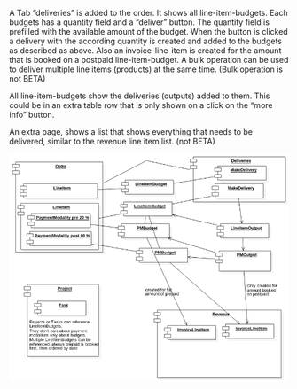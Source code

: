 A Tab “deliveries” is added to the order. It shows all line-item-budgets. Each budgets has a quantity field and a “deliver” button. The quantity field is prefilled with the available amount of the budget. When the button is clicked a delivery with the according quantity is created and added to the budgets as described as above. Also an invoice-line-item is created for the amount that is booked on a postpaid line-item-budget. A bulk operation can be used to deliver multiple line items (products) at the same time. (Bulk operation is not BETA)
 
 All line-item-budgets  show the deliveries (outputs) added to them. This could be in an extra table row that is only shown on a click on the “more info” button.
 
 An extra page, shows a list that shows everything that needs to be delivered, similar to the revenue line item list. (not BETA)

![Lineitembudgets](../img/lineitembudgets_0.png)